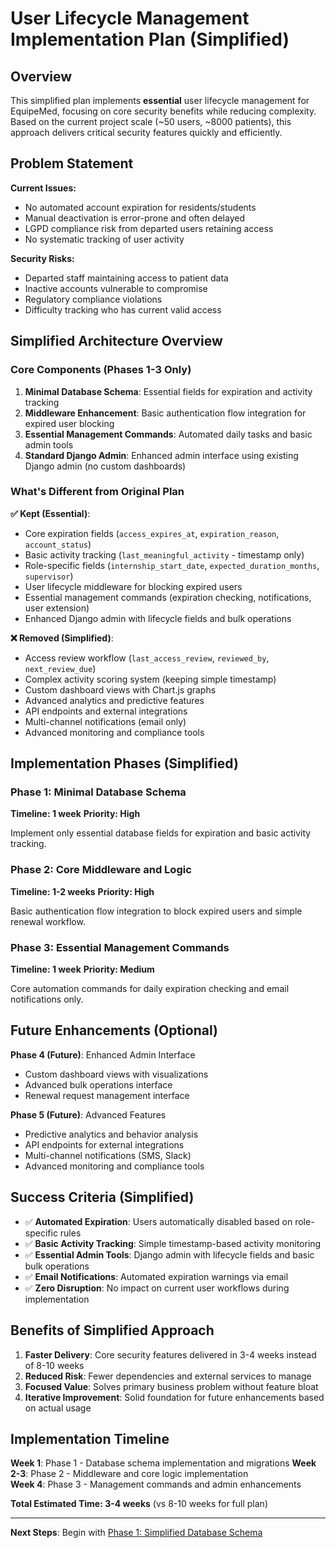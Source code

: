 # User Lifecycle Management Implementation Plan (Simplified)

## Overview

This simplified plan implements **essential** user lifecycle management for EquipeMed, focusing on core security benefits while reducing complexity. Based on the current project scale (~50 users, ~8000 patients), this approach delivers critical security features quickly and efficiently.

## Problem Statement

**Current Issues:**

- No automated account expiration for residents/students
- Manual deactivation is error-prone and often delayed
- LGPD compliance risk from departed users retaining access
- No systematic tracking of user activity

**Security Risks:**

- Departed staff maintaining access to patient data
- Inactive accounts vulnerable to compromise
- Regulatory compliance violations
- Difficulty tracking who has current valid access

## Simplified Architecture Overview

### Core Components (Phases 1-3 Only)

1. **Minimal Database Schema**: Essential fields for expiration and activity tracking
2. **Middleware Enhancement**: Basic authentication flow integration for expired user blocking
3. **Essential Management Commands**: Automated daily tasks and basic admin tools
4. **Standard Django Admin**: Enhanced admin interface using existing Django admin (no custom dashboards)

### What's Different from Original Plan

**✅ Kept (Essential)**:

- Core expiration fields (`access_expires_at`, `expiration_reason`, `account_status`)
- Basic activity tracking (`last_meaningful_activity` - timestamp only)
- Role-specific fields (`internship_start_date`, `expected_duration_months`, `supervisor`)
- User lifecycle middleware for blocking expired users
- Essential management commands (expiration checking, notifications, user extension)
- Enhanced Django admin with lifecycle fields and bulk operations

**❌ Removed (Simplified)**:

- Access review workflow (`last_access_review`, `reviewed_by`, `next_review_due`)
- Complex activity scoring system (keeping simple timestamp)
- Custom dashboard views with Chart.js graphs
- Advanced analytics and predictive features
- API endpoints and external integrations
- Multi-channel notifications (email only)
- Advanced monitoring and compliance tools

## Implementation Phases (Simplified)

### Phase 1: Minimal Database Schema

**Timeline: 1 week**
**Priority: High**

Implement only essential database fields for expiration and basic activity tracking.

### Phase 2: Core Middleware and Logic

**Timeline: 1-2 weeks**
**Priority: High**

Basic authentication flow integration to block expired users and simple renewal workflow.

### Phase 3: Essential Management Commands

**Timeline: 1 week**
**Priority: Medium**

Core automation commands for daily expiration checking and email notifications only.

## Future Enhancements (Optional)

**Phase 4 (Future)**: Enhanced Admin Interface

- Custom dashboard views with visualizations
- Advanced bulk operations interface
- Renewal request management interface

**Phase 5 (Future)**: Advanced Features

- Predictive analytics and behavior analysis
- API endpoints for external integrations
- Multi-channel notifications (SMS, Slack)
- Advanced monitoring and compliance tools

## Success Criteria (Simplified)

- ✅ **Automated Expiration**: Users automatically disabled based on role-specific rules
- ✅ **Basic Activity Tracking**: Simple timestamp-based activity monitoring
- ✅ **Essential Admin Tools**: Django admin with lifecycle fields and basic bulk operations
- ✅ **Email Notifications**: Automated expiration warnings via email
- ✅ **Zero Disruption**: No impact on current user workflows during implementation

## Benefits of Simplified Approach

1. **Faster Delivery**: Core security features delivered in 3-4 weeks instead of 8-10 weeks
2. **Reduced Risk**: Fewer dependencies and external services to manage
3. **Focused Value**: Solves primary business problem without feature bloat
4. **Iterative Improvement**: Solid foundation for future enhancements based on actual usage

## Implementation Timeline

**Week 1**: Phase 1 - Database schema implementation and migrations
**Week 2-3**: Phase 2 - Middleware and core logic implementation  
**Week 4**: Phase 3 - Management commands and admin enhancements

**Total Estimated Time: 3-4 weeks** (vs 8-10 weeks for full plan)

---

**Next Steps**: Begin with [Phase 1: Simplified Database Schema](phase_1_database_schema_simplified.md)

